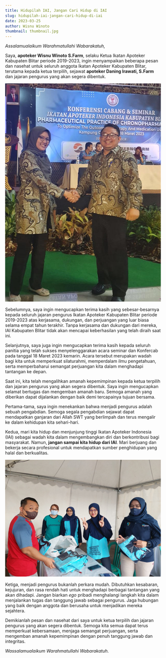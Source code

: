 ```yaml
---
title: Hidupilah IAI, Jangan Cari Hidup di IAI
slug: hidupilah-iai-jangan-cari-hidup-di-iai
date: 2023-03-25
author: Wisnu Winoto
thumbnail: thumbnail.jpg
---
```


_Assalamualaikum Warahmatullahi Wabarakatuh,_

Saya, **apoteker Wisnu Winoto S.Farm**, selaku Ketua Ikatan Apoteker Kabupaten Blitar periode 2019-2023, ingin menyampaikan beberapa pesan dan nasehat untuk seluruh anggota Ikatan Apoteker Kabupaten Blitar, terutama kepada ketua terpilih, sejawat **apoteker Daning Irawati, S.Farm** dan jajaran pengurus yang akan segera dibentuk.

![GATSBY_EMPTY_ALT](./ketua-iai-wisnu-daning.jpg "Ketua IAI Periode 2019-2023 apt Wisnu, bersama Ketua terpilih apt Daning")

Sebelumnya, saya ingin mengucapkan terima kasih yang sebesar-besarnya kepada seluruh jajaran pengurus Ikatan Apoteker Kabupaten Blitar periode 2019-2023 atas kerjasama, dukungan, dan perjuangan yang luar biasa selama empat tahun terakhir. Tanpa kerjasama dan dukungan dari mereka, IAI Kabupaten Blitar tidak akan mencapai keberhasilan yang telah diraih saat ini.

Selanjutnya, saya juga ingin mengucapkan terima kasih kepada seluruh panitia yang telah sukses menyelenggarakan acara seminar dan Konfercab pada tanggal 18 Maret 2023 kemarin. Acara tersebut merupakan wadah bagi kita untuk memperkuat silaturahmi, memperdalam ilmu pengetahuan, serta memperbaharui semangat perjuangan kita dalam menghadapi tantangan ke depan.

Saat ini, kita telah mengalihkan amanah kepemimpinan kepada ketua terpilih dan jajaran pengurus yang akan segera dibentuk. Saya ingin mengucapkan selamat bertugas dan mengemban amanah baru. Semoga amanah yang diberikan dapat dijalankan dengan baik demi tercapainya tujuan bersama.

Pertama-tama, saya ingin menekankan bahwa menjadi pengurus adalah sebuah pengabdian. Semoga segala pengabdian sejawat dapat mendapatkan ganjaran dari Allah SWT yang berlimpah dan terus mengalir ke dalam kehidupan kita sehari-hari.

Kedua, mari kita hidup dan menjunjung tinggi Ikatan Apoteker Indonesia (IAI) sebagai wadah kita dalam mengembangkan diri dan berkontribusi bagi masyarakat. Namun, **jangan sampai kita hidup dari IAI**. Mari berjuang dan bekerja secara profesional untuk mendapatkan sumber penghidupan yang halal dan berkualitas.

![GATSBY_EMPTY_ALT](hidupilah-iai-jangan-cari-hidup-di-iai.jpg '"Hidupilah IAI, jangan cari hidup di IAI"')

Ketiga, menjadi pengurus bukanlah perkara mudah. Dibutuhkan kesabaran, kejujuran, dan rasa rendah hati untuk menghadapi berbagai tantangan yang akan dihadapi. Jangan biarkan _ego_ pribadi menghalangi langkah kita dalam menjalankan tugas dan tanggung jawab sebagai pengurus. Jaga hubungan yang baik dengan anggota dan berusaha untuk menjadikan mereka sejahtera.

Demikianlah pesan dan nasehat dari saya untuk ketua terpilih dan jajaran pengurus yang akan segera dibentuk. Semoga kita semua dapat terus memperkuat kebersamaan, menjaga semangat perjuangan, serta mengemban amanah kepemimpinan dengan penuh tanggung jawab dan integritas.

_Wassalamualaikum Warahmatullahi Wabarakatuh._
